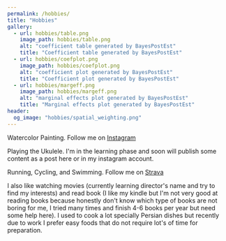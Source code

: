 ```yaml
---
permalink: /hobbies/
title: "Hobbies"
gallery:
  - url: hobbies/table.png
    image_path: hobbies/table.png
    alt: "coefficient table generated by BayesPostEst"
    title: "Coefficient table generated by BayesPostEst"
  - url: hobbies/coefplot.png
    image_path: hobbies/coefplot.png
    alt: "coefficient plot generated by BayesPostEst"
    title: "Coefficient plot generated by BayesPostEst"
  - url: hobbies/margeff.png
    image_path: hobbies/margeff.png
    alt: "marginal effects plot generated by BayesPostEst"
    title: "Marginal effects plot generated by BayesPostEst"
header:
  og_image: "hobbies/spatial_weighting.png"
---
```


Watercolor Painting. Follow me on [Instagram](https://www.instagram.com/ebi.n.94/)

Playing the Ukulele. I'm in the learning phase and soon will publish some content as a post here or in my instagram account.

Running, Cycling, and Swimming. Follow me on [Strava](https://www.strava.com/athletes/81973775)

I also like watching movies (currently learning director's name and try to find my interests) and read book (I like my kindle but I'm not very good at reading books because honestly don't know which type of books are not boring for me, I tried many times and finish 4-6 books per year but need some help here). I used to cook a lot specially Persian dishes but recently due to work I prefer easy foods that do not require lot's of time for preparation. 